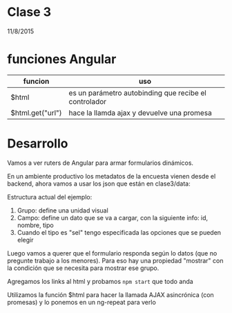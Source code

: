 # Clase 3
11/8/2015

# funciones Angular

funcion          |	uso
-----------------|-----
$html            | es un parámetro autobinding que recibe el controlador
$html.get("url") | hace la llamda ajax y devuelve una promesa

# Desarrollo

Vamos a ver ruters de Angular para armar formularios dinámicos. 

En un ambiente productivo los metadatos de la encuesta vienen desde el backend, 
ahora vamos a usar los json que están en clase3/data:

Estructura actual del ejemplo:
  1. Grupo: define una unidad visual
  2. Campo: define un dato que se va a cargar, con la siguiente info: id, nombre, tipo
  3. Cuando el tipo es "sel" tengo especificada las opciones que se pueden elegir

Luego vamos a querer que el formulario responda según lo datos (que no pregunte trabajo a los menores). 
Para eso hay una propiedad "mostrar" con la condición que se necesita para mostrar ese grupo. 

Agregamos los links al html y probamos `npm start` que todo anda

Utilizamos la función $html para hacer la llamada AJAX asincrónica (con promesas) y lo ponemos en un ng-repeat para verlo
